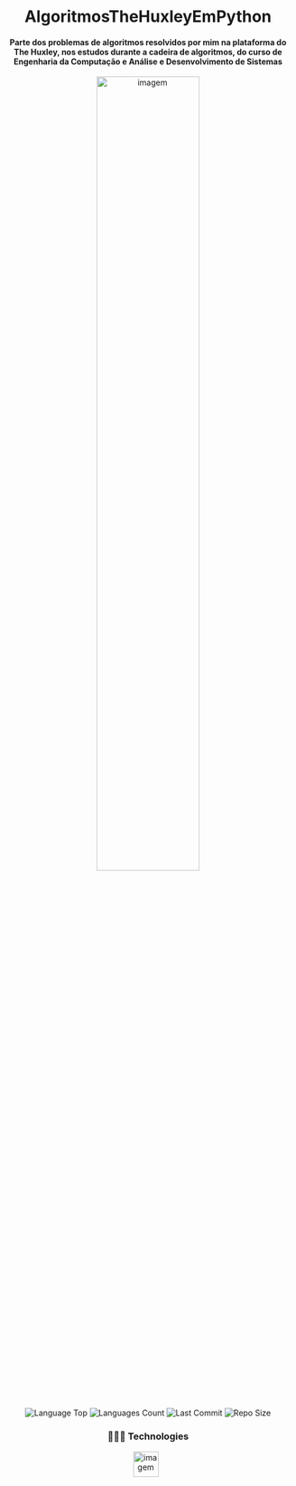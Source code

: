 <div align="center">
  
# AlgoritmosTheHuxleyEmPython
  
<h4>Parte dos problemas de algoritmos resolvidos por mim na plataforma do The Huxley, nos estudos durante a cadeira de algoritmos, do curso de Engenharia da Computação e Análise e Desenvolvimento de Sistemas</h4>
  
<p ><img  src="https://i.pinimg.com/originals/d0/d5/cb/d0d5cb62eafbef574f43a85e0c8d8beb.png" width="60%" alt="imagem" >
  
<p>
<!-- Image Shields -->
<img  alt="Language Top"  
 src="https://img.shields.io/github/languages/top/RickFerreira/AlgoritmosTheHuxleyEmPython">
<img  alt="Languages Count"  src="https://img.shields.io/github/languages/count/RickFerreira/AlgoritmosTheHuxleyEmPython">
<img  alt="Last Commit"  
 src="https://img.shields.io/github/last-commit/RickFerreira/AlgoritmosTheHuxleyEmPython">
<img  alt="Repo Size"  
 src="https://img.shields.io/github/repo-size/RickFerreira/AlgoritmosTheHuxleyEmPython">
</a>
</p>

  
### 👨🏻‍💻 Technologies

<img src="https://cdn.iconscout.com/icon/free/png-256/python-3521655-2945099.png" alt="imagem" width="45"> &nbsp;
</div>
